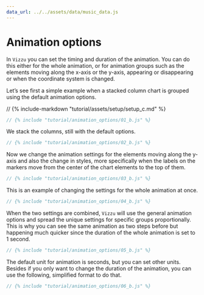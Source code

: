 ```yaml
---
data_url: ../../assets/data/music_data.js
---
```


# Animation options

In `Vizzu` you can set the timing and duration of the animation. You can do this
either for the whole animation, or for animation groups such as the elements
moving along the x-axis or the y-axis, appearing or disappearing or when the
coordinate system is changed.

Let’s see first a simple example when a stacked column chart is grouped using
the default animation options.

<div id="tutorial_01"></div>

// {% include-markdown "tutorial/assets/setup/setup_c.md" %}

```javascript
// {% include "tutorial/animation_options/01_b.js" %}
```

We stack the columns, still with the default options.

<div id="tutorial_02"></div>

```javascript
// {% include "tutorial/animation_options/02_b.js" %}
```

Now we change the animation settings for the elements moving along the y-axis
and also the change in styles, more specifically when the labels on the markers
move from the center of the chart elements to the top of them.

<div id="tutorial_03"></div>

```javascript
// {% include "tutorial/animation_options/03_b.js" %}
```

This is an example of changing the settings for the whole animation at once.

<div id="tutorial_04"></div>

```javascript
// {% include "tutorial/animation_options/04_b.js" %}
```

When the two settings are combined, `Vizzu` will use the general animation
options and spread the unique settings for specific groups proportionally. This
is why you can see the same animation as two steps before but happening much
quicker since the duration of the whole animation is set to 1 second.

<div id="tutorial_05"></div>

```javascript
// {% include "tutorial/animation_options/05_b.js" %}
```

The default unit for animation is seconds, but you can set other units. Besides
if you only want to change the duration of the animation, you can use the
following, simplified format to do that.

<div id="tutorial_06"></div>

```javascript
// {% include "tutorial/animation_options/06_b.js" %}
```

<script src="../assets/snippet.js"></script>
